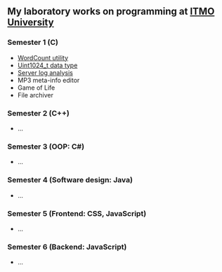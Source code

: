## My laboratory works on programming at [ITMO University](https://itmo.ru)
### Semester 1 (C)
* [WordCount utility](https://github.com/ZISRF/Programming/tree/master/1sem/1lab)
* [Uint1024_t data type](https://github.com/ZISRF/Programming/tree/master/1sem/2lab)
* [Server log analysis](https://github.com/ZISRF/Programming/tree/master/1sem/3lab)
* MP3 meta-info editor
* Game of Life
* File archiver
### Semester 2 (**C++**)
* \.\.\.
### Semester 3 (**OOP: C#**)
* \.\.\.
### Semester 4 (**Software design: Java**)
* \.\.\.
### Semester 5 (**Frontend: CSS, JavaScript**)
* \.\.\.
### Semester 6 (**Backend: JavaScript**)
* \.\.\.